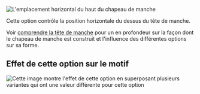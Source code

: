 ![L'emplacement horizontal du haut du chapeau de manche](./sleevecaptopfactorx.svg)

Cette option contrôle la position horizontale du dessus du tête de manche.

<Tip>

Voir [comprendre la tête de manche](/docs/patterns/brian/options#understanding-the-sleevecap) pour un
en profondeur sur la façon dont le chapeau de manche est construit et l'influence des différentes options sur sa forme.

</Tip>

## Effet de cette option sur le motif

![Cette image montre l'effet de cette option en superposant plusieurs variantes qui ont une valeur différente pour cette option](teagan_sleevecaptopfactorx_sample.svg "Effet de cette option sur le motif")
